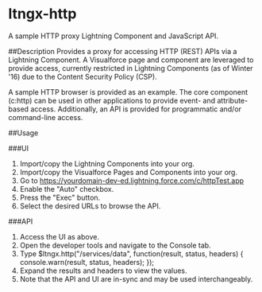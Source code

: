 # ltngx-http
A sample HTTP proxy Lightning Component and JavaScript API.

##Description
Provides a proxy for accessing HTTP (REST) APIs via a Lightning Component. A Visualforce page and component are leveraged to provide access, currently restricted in Lightning Components (as of Winter '16) due to the Content Security Policy (CSP).

A sample HTTP browser is provided as an example. The core component (c:http) can be used in other applications to provide event- and attribute-based access. Additionally, an API is provided for programmatic and/or command-line access.

##Usage

###UI
1. Import/copy the Lightning Components into your org.
2. Import/copy the Visualforce Pages and Components into your org.
3. Go to https://yourdomain-dev-ed.lightning.force.com/c/httpTest.app
4. Enable the "Auto" checkbox.
5. Press the "Exec" button.
6. Select the desired URLs to browse the API.

###API
1. Access the UI as above.
2. Open the developer tools and navigate to the Console tab.
3. Type $ltngx.http("/services/data", function(result, status, headers) { console.warn(result, status, headers); });
4. Expand the results and headers to view the values.
5. Note that the API and UI are in-sync and may be used interchangeably.

